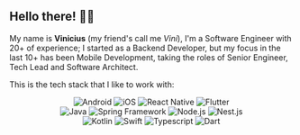 ## Hello there! 👋🏾

My name is **Vinicius** (my friend's call me *Vini*), I'm a Software Engineer with 20+ of experience; I started as a Backend Developer, but my focus in the last 10+ has been Mobile Development, taking the roles of Senior Engineer, Tech Lead and Software Architect.

This is the tech stack that I like to work with:

<p align="center">
  <img src="https://img.shields.io/badge/Android-3DDC84.svg?style=for-the-badge&logo=android&logoColor=white" alt="Android"/>
  <img src="https://img.shields.io/badge/iOS-000000.svg?style=for-the-badge&logo=apple&logoColor=white" alt="iOS"/>
  <img src="https://img.shields.io/badge/React_Native-61DAFB.svg?style=for-the-badge&logo=react&logoColor=black" alt="React Native"/>
  <img src="https://img.shields.io/badge/Flutter-02569B.svg?style=for-the-badge&logo=flutter&logoColor=white" alt="Flutter"/>
  <br />
  <img src="https://img.shields.io/badge/Java-FFFFFF.svg?style=for-the-badge&logo=openjdk&logoColor=black" alt="Java"/>
  <img src="https://img.shields.io/badge/Spring-6DB33F.svg?style=for-the-badge&logo=springboot&logoColor=white" alt="Spring Framework"/>
  <img src="https://img.shields.io/badge/Node.js-339933.svg?style=for-the-badge&logo=nodedotjs&logoColor=white" alt="Node.js"/>
  <img src="https://img.shields.io/badge/Nest.js-E0234E.svg?style=for-the-badge&logo=nestjs&logoColor=white" alt="Nest.js"/>
  <br />
  <img src="https://img.shields.io/badge/Kotlin-7F52FF.svg?style=for-the-badge&logo=kotlin&logoColor=white" alt="Kotlin"/>
  <img src="https://img.shields.io/badge/Swift-F05138.svg?style=for-the-badge&logo=swift&logoColor=white" alt="Swift"/>
  <img src="https://img.shields.io/badge/Typescript-3178C6.svg?style=for-the-badge&logo=typescript&logoColor=white" alt="Typescript"/>
  <img src="https://img.shields.io/badge/Dart-0175C2.svg?style=for-the-badge&logo=dart&logoColor=white" alt="Dart"/>
</p>
